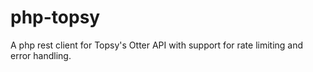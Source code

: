 php-topsy
=======

A php rest client for Topsy's Otter API with support for rate limiting and error handling.
